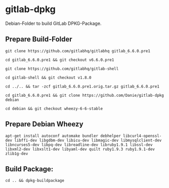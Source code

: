 # gitlab-dpkg
Debian-Folder to build GitLab DPKG-Package.

## Prepare Build-Folder

    git clone https://github.com/gitlabhq/gitlabhq gitlab_6.6.0.pre1

    cd gitlab_6.6.0.pre1 && git checkout v6.6.0.pre1

    git clone https://github.com/gitlabhq/gitlab-shell

    cd gitlab-shell && git checkout v1.8.0

    cd ../.. && tar -zcf gitlab_6.6.0.pre1.orig.tar.gz gitlab_6.6.0.pre1

    cd gitlab_6.6.0.pre1 && git clone https://github.com/Danie/gitlab-dpkg debian

    cd debian && git checkout wheezy-6-6-stable

## Prepare Debian Wheezy

    apt-get install autoconf automake bundler debhelper libcurl4-openssl-dev libffi-dev libgdbm-dev libicu-dev libmagic-dev libmysqlclient-dev libncurses5-dev libpq-dev libreadline-dev libruby1.9.1 libssl-dev libxml2-dev libxslt1-dev libyaml-dev quilt ruby1.9.3 ruby1.9.1-dev zlib1g-dev

## Build Package:

    cd .. && dpkg-buildpackage
